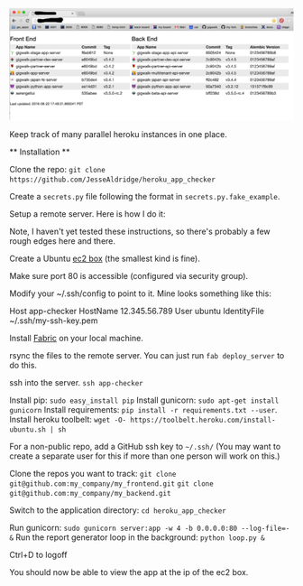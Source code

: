 ![Screenshot](/screenshot2.png?raw=true "Screenshot")

Keep track of many parallel heroku instances in one place.

** Installation **

Clone the repo:  `git clone https://github.com/JesseAldridge/heroku_app_checker`

Create a `secrets.py` file following the format in `secrets.py.fake_example`.

Setup a remote server.  Here is how I do it:

Note, I haven't yet tested these instructions, so there's probably a few rough edges here and there.

Create a Ubuntu [ec2 box](https://aws.amazon.com/ec2/) (the smallest kind is fine).

Make sure port 80 is accessible (configured via security group).

Modify your ~/.ssh/config to point to it.  Mine looks something like this:

Host app-checker
    HostName 12.345.56.789
    User ubuntu
    IdentityFile ~/.ssh/my-ssh-key.pem

Install [Fabric](http://www.fabfile.org/) on your local machine.

rsync the files to the remote server.  You can just run `fab deploy_server` to do this.

ssh into the server.  `ssh app-checker`

Install pip:  `sudo easy_install pip`
Install gunicorn:  `sudo apt-get install gunicorn`
Install requirements:  `pip install -r requirements.txt --user`.
Install heroku toolbelt:  `wget -O- https://toolbelt.heroku.com/install-ubuntu.sh | sh`

For a non-public repo, add a GitHub ssh key to `~/.ssh/`
(You may want to create a separate user for this if more than one person will work on this.)

Clone the repos you want to track:
  `git clone git@github.com:my_company/my_frontend.git`
  `git clone git@github.com:my_company/my_backend.git`

Switch to the application directory:  `cd heroku_app_checker`

Run gunicorn:  `sudo gunicorn server:app -w 4 -b 0.0.0.0:80 --log-file=- &`
Run the report generator loop in the background:  `python loop.py &`

Ctrl+D to logoff

You should now be able to view the app at the ip of the ec2 box.
